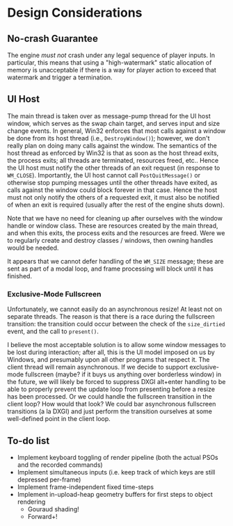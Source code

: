 # Design Considerations

## No-crash Guarantee

The engine *must not* crash under any legal sequence of player inputs. In particular, this means that using a "high-watermark" static allocation of memory
is unacceptable if there is a way for player action to exceed that watermark and trigger a termination.

## UI Host

The main thread is taken over as message-pump thread for the UI host window, which serves as the swap chain target, and serves input and size change events.
In general, Win32 enforces that most calls against a window be done from its host thread (i.e., `DestroyWindow()`); however, we don't really plan on doing many calls against the window.
The semantics of the host thread as enforced by Win32 is that as soon as the host thread exits, the process exits; all threads are terminated, resources freed, etc.. Hence the UI host
must notify the other threads of an exit request (in response to `WM_CLOSE`). Importantly, the UI host cannot call `PostQuitMessage()` or otherwise stop pumping messages until the other
threads have exited, as calls against the window could block forever in that case. Hence the host must not only notify the others of a requested exit, it must also be notified of when an exit
is required (usually after the rest of the engine shuts down).

Note that we have no need for cleaning up after ourselves with the window handle or window class. These are resources created by the main thread, and when this exits, the process exits and the
resources are freed. Were we to regularly create and destroy classes / windows, then owning handles would be needed.

It appears that we cannot defer handling of the `WM_SIZE` message; these are sent as part of a modal loop, and frame processing will block until it has finished.

### Exclusive-Mode Fullscreen

Unfortunately, we cannot easily do an asynchronous resize! At least not on separate threads. The reason is that there is a race during the fullscreen transition: the transition could occur
between the check of the `size_dirtied` event, and the call to `present()`.

I believe the most acceptable solution is to allow some window messages to be lost during interaction; after all, this is the UI model imposed on us by Windows, and presumably upon all other
programs that respect it. The client thread will remain asynchronous. If we decide to support exclusive-mode fullscreen (maybe? if it buys us anything over borderless window) in the future,
we will likely be forced to suppress DXGI alt+enter handling to be able to properly prevent the update loop from presenting before a resize has been processed. Or we could handle the fullscreen transition
in the client loop? How would that look? We could bar asynchronous fullscreen transitions (a la DXGI) and just perform the transition ourselves at some well-defined point in the client loop.

## To-do list
- Implement keyboard toggling of render pipeline (both the actual PSOs and the recorded commands)
- Implement simultaneous inputs (i.e. keep track of which keys are still depressed per-frame)
- Implement frame-independent fixed time-steps
- Implement in-upload-heap geometry buffers for first steps to object rendering
	- Gouraud shading!
	- Forward+!
